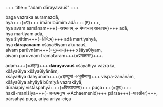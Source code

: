 +++
title = "adam dārayavauš"
+++

baga vazraka auramazdā,  
hya+++(=य)+++ imām būmim adā+++(त्)+++,  
hya avam asmānam+++(=अश्मानम् → मेघवन्तम् आकाशम्)+++ adā,  
hya martiyam adā,  
hya šiyātim+++(=तिष्टिम्)+++ adā martiyahyā,  
hya **dārayavaum** xšāyaθiyam akunauš,  
aivam parūvnām+++(=पुरूणाम्)+++ xšāyaθiyam,  
aivam parūvnām framātāram+++(=प्रमातारम्)+++.  

adam+++(=अहम्)+++ **dārayavauš** xšāyaθiya vazraka,  
xšāyaθiya xšāyaθiyānām,  
xšāyaθiya dahyūnām+++(=दस्यूनां →भूमीनाम्)+++ vispa-zanānām,  
xšāyaθiya ahyāyā būmiyā vazrakāyā,  
dūraiapiy vištāspahyā+++(=विष्टाश्वस्य)+++ puça+++(=पुत्रः)+++  
haxā-manišiya+++(=अच्छमनुष्य →Achaemenid)+++ pārsa+++(=पारसीकः)+++,  
pārsahyā puça, ariya ariya-ciça 